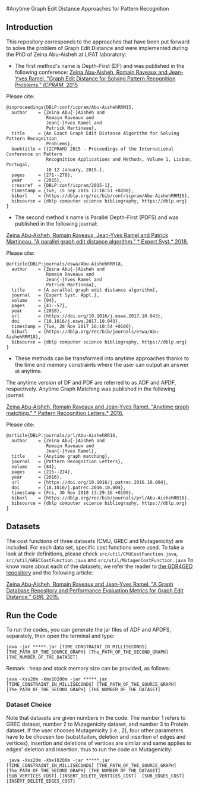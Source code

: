 #Anytime Graph Edit Distance Approaches for Pattern Recognition

## Introduction

This repository corresponds to the approaches that have been put forward to solve the problem of Graph Edit Distance and were implemented during the PhD of Zeina Abu-Aisheh at LIFAT laboratory:

- The first method's name is Depth-First (DF) and was published in the following conference:
[Zeina Abu-Aisheh, Romain Raveaux and Jean-Yves Ramel. "Graph Edit Distance for Solving Pattern Recognition Problems." *ICPRAM.* 2015](http://www.rfai.li.univ-tours.fr/PagesPerso/zabuaisheh/documents/icpram.pdf)


Please cite:
 
```
@inproceedings{DBLP:conf/icpram/Abu-AishehRRM15,
  author    = {Zeina Abu{-}Aisheh and
               Romain Raveaux and
               Jean{-}Yves Ramel and
               Patrick Martineau},
  title     = {An Exact Graph Edit Distance Algorithm for Solving Pattern Recognition
               Problems},
  booktitle = {{ICPRAM} 2015 - Proceedings of the International Conference on Pattern
               Recognition Applications and Methods, Volume 1, Lisbon, Portugal,
               10-12 January, 2015.},
  pages     = {271--278},
  year      = {2015},
  crossref  = {DBLP:conf/icpram/2015-1},
  timestamp = {Tue, 15 Sep 2015 17:18:51 +0200},
  biburl    = {https://dblp.org/rec/bib/conf/icpram/Abu-AishehRRM15},
  bibsource = {dblp computer science bibliography, https://dblp.org}
}
```

- The second method's name is Parallel Depth-First (PDFS) and was published in the following journal:

[Zeina Abu-Aisheh, Romain Raveaux, Jean-Yves Ramel and Patrick Martineau. "A parallel graph edit distance algorithm." * Expert Syst.* 2018.](http://www.rfai.li.univ-tours.fr/PagesPerso/zabuaisheh/documents/ESW2018-Zeina.pdf)

Please cite: 

```
@article{DBLP:journals/eswa/Abu-AishehRRM18,
  author    = {Zeina Abu{-}Aisheh and
               Romain Raveaux and
               Jean{-}Yves Ramel and
               Patrick Martineau},
  title     = {A parallel graph edit distance algorithm},
  journal   = {Expert Syst. Appl.},
  volume    = {94},
  pages     = {41--57},
  year      = {2018},
  url       = {https://doi.org/10.1016/j.eswa.2017.10.043},
  doi       = {10.1016/j.eswa.2017.10.043},
  timestamp = {Tue, 28 Nov 2017 16:10:54 +0100},
  biburl    = {https://dblp.org/rec/bib/journals/eswa/Abu-AishehRRM18},
  bibsource = {dblp computer science bibliography, https://dblp.org}
}
```

- These methods can be transformed into anytime approaches thanks to the time and memory constraints where the user can output an answer at anytime.

The anytime version of DF and PDF are referred to as ADF and APDF, respectively. Anytime Graph Matching was published in the following journal:

[Zeina Abu-Aisheh, Romain Raveaux and Jean-Yves Ramel. "Anytime graph matching." * Pattern Recognition Letters.* 2016.](https://www.sciencedirect.com/science/article/abs/pii/S0167865516302690)


Please cite: 
```
@article{DBLP:journals/prl/Abu-AishehRR16,
  author    = {Zeina Abu{-}Aisheh and
               Romain Raveaux and
               Jean{-}Yves Ramel},
  title     = {Anytime graph matching},
  journal   = {Pattern Recognition Letters},
  volume    = {84},
  pages     = {215--224},
  year      = {2016},
  url       = {https://doi.org/10.1016/j.patrec.2016.10.004},
  doi       = {10.1016/j.patrec.2016.10.004},
  timestamp = {Fri, 30 Nov 2018 13:29:16 +0100},
  biburl    = {https://dblp.org/rec/bib/journals/prl/Abu-AishehRR16},
  bibsource = {dblp computer science bibliography, https://dblp.org}
}
```




## Datasets

The cost functions of three datasets (CMU, GREC and Mutagenicity) are included. For each data set, specific cost functions were used.
To take a look at their definitions, please check ``` src/util/CMUCostFunction.java ```, ``` src/util/GRECCostFunction.java ``` and ``` src/util/MutagenCostFunction.java ```
To know more about each of the datasets, we refer the reader to [the GDR4GED repository](http://www.rfai.li.univ-tours.fr/PublicData/GDR4GED/home.html) and the following article:

[Zeina Abu-Aisheh, Romain Raveaux and Jean-Yves Ramel. "A Graph Database Repository and Performance Evaluation Metrics for Graph Edit Distance." *GBR.* 2015.](https://link.springer.com/chapter/10.1007/978-3-319-18224-7_14)



## Run the Code

To run the codes, you can generate the jar files of ADF and APDFS, separately, then open the terminal and type:


``` java -jar *****.jar [TIME_CONSTRAINT_IN_MILLISECONDS] [THE_PATH_OF_THE_SOURCE_GRAPH] [The_PATH_OF_THE_SECOND_GRAPH] [THE_NUMBER_OF_THE_DATASET] ```


  
Remark : heap and stack memory size can be provided, as follows:

 ``` java -Xss20m -Xmx10200m -jar *****.jar [TIME_CONSTRAINT_IN_MILLISECONDS] [THE_PATH_OF_THE_SOURCE_GRAPH] [The_PATH_OF_THE_SECOND_GRAPH] [THE_NUMBER_OF_THE_DATASET] ```


### Dataset Choice

Note that datasets are given numbers in the code: The number 1 refers to GREC dataset, number 2 to Mutagenicity dataset, and number 3 to Protein dataset.
If the user chooses Mutagenicity (i.e., 2), four other parameters have to be choosen too (substituiton, deletion and insertion of edges and vertices), insertion and deletions of vertices are similar and same applies to edges' deletion and insertion, thus to run the code on Mutagenicity:

 ``` java -Xss20m -Xmx10200m -jar *****.jar [TIME_CONSTRAINT_IN_MILLISECONDS] [THE_PATH_OF_THE_SOURCE_GRAPH] [The_PATH_OF_THE_SECOND_GRAPH] [THE_NUMBER_OF_THE_DATASET] [SUB_VERTICES_COST] [INSERT_DELETE_VERTICES_COST]  [SUB_EDGES_COST] [INSERT_DELETE_EDGES_COST]```
 

